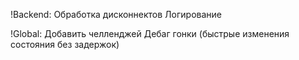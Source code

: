 !Backend:
Обработка дисконнектов
Логирование

!Global:
Добавить челленджей
Дебаг гонки (быстрые изменения состояния без задержок)
